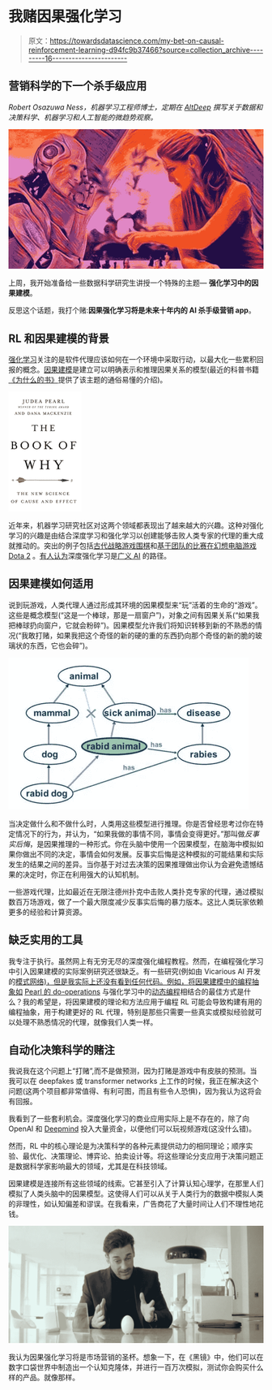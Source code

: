 # 我赌因果强化学习

> 原文：<https://towardsdatascience.com/my-bet-on-causal-reinforcement-learning-d94fc9b37466?source=collection_archive---------16----------------------->

## 营销科学的下一个杀手级应用

*Robert Osazuwa Ness，机器学习工程师博士，定期在* [*AltDeep*](https://altdeep.substack.com/) *撰写关于数据和决策科学、机器学习和人工智能的微趋势观察。*

![](img/f71f8d44ac77fbde13736c896b13fda7.png)

上周，我开始准备给一些数据科学研究生讲授一个特殊的主题— **强化学习中的因果建模**。

反思这个话题，我打个赌:**因果强化学习将是未来十年内的 AI 杀手级营销 app**。

## RL 和因果建模的背景

[强化学习](https://en.wikipedia.org/wiki/Reinforcement_learning)关注的是软件代理应该如何在一个环境中采取行动，以最大化一些累积回报的概念。[因果建模](https://en.wikipedia.org/wiki/Causal_model)是建立可以明确表示和推理因果关系的模型(最近的科普书籍[《为什么的书》](https://amzn.to/2zIfPDM)提供了该主题的通俗易懂的介绍)。

![](img/ec8f987046bc3bb2eaf48ded377f6470.png)

近年来，机器学习研究社区对这两个领域都表现出了越来越大的兴趣。这种对强化学习的兴趣是由结合深度学习和强化学习以创建能够击败人类专家的代理的重大成就推动的。突出的例子包括[古代战略游戏围棋](https://deepmind.com/research/case-studies/alphago-the-story-so-far)和[基于团队的比赛在幻想电脑游戏 Dota 2](https://altdeep.substack.com/p/open-ai-five-dota-2-explained) 。[有人认为](https://venturebeat.com/2018/04/05/whats-hot-in-ai-deep-reinforcement-learning/)深度强化学习是[广义 AI](https://en.m.wikipedia.org/wiki/Artificial_general_intelligence) 的路径。

## 因果建模如何适用

说到玩游戏，人类代理人通过形成其环境的因果模型来“玩”活着的生命的“游戏”。这些是概念模型(“这是一个棒球，那是一扇窗户”)，对象之间有因果关系(“如果我把棒球扔向窗户，它就会粉碎”)。因果模型允许我们将知识转移到新的不熟悉的情况(“我敢打赌，如果我把这个奇怪的新的硬的重的东西扔向那个奇怪的新的脆的玻璃状的东西，它也会碎”)。

![](img/92b21f201adb3b3cc03f38274172326e.png)

当决定做什么和不做什么时，人类用这些模型进行推理。你是否曾经思考过你在特定情况下的行为，并认为，“如果我做的事情不同，事情会变得更好。”那叫做*反事实后悔*，是因果推理的一种形式。你在头脑中使用一个因果模型，在脑海中模拟如果你做出不同的决定，事情会如何发展。反事实后悔是这种模拟的可能结果和实际发生的结果之间的差异。当你基于对过去决策的因果推理做出你认为会避免遗憾结果的决定时，你正在利用强大的认知机制。

一些游戏代理，比如最近在无限注德州扑克中击败人类扑克专家的代理，通过模拟数百万场游戏，做了一个最大限度减少反事实后悔的暴力版本。这比人类玩家依赖更多的经验和计算资源。

## 缺乏实用的工具

我专注于执行。虽然网上有无穷无尽的深度强化编程教程。然而，在编程强化学习中引入因果建模的实际案例研究还很缺乏。有一些研究(例如由 Vicarious AI 开发的[模式网络)，但是我实际上还没有看到任何代码。例如，将因果建模中的编程抽象如](https://www.vicarious.com/2017/08/07/general-game-playing-with-schema-networks/) [Pearl 的 do-operations](https://www.inference.vc/untitled/) 与强化学习中的[动态编程](https://en.wikipedia.org/wiki/Dynamic_programming)相结合的最佳方式是什么？我的希望是，将因果建模的理论和方法应用于编程 RL 可能会导致构建有用的编程抽象，用于构建更好的 RL 代理，特别是那些只需要一些真实或模拟经验就可以处理不熟悉情况的代理，就像我们人类一样。

## 自动化决策科学的赌注

我说我在这个问题上“打赌”,而不是做预测，因为打赌是游戏中有皮肤的预测。当我可以在 deepfakes 或 transformer networks 上工作的时候，我正在解决这个问题(这两个项目都非常值得、有利可图，而且有些令人恐惧)，因为我认为这将会有回报。

我看到了一些套利机会。深度强化学习的商业应用实际上是不存在的，除了向 OpenAI 和 [Deepmind](https://www.bloomberg.com/news/articles/2019-08-07/alphabet-s-deepmind-takes-on-billion-dollar-debt-as-loss-spirals) 投入大量资金，以便他们可以玩视频游戏(这没什么错)。

然而，RL 中的核心理论是为决策科学的各种元素提供动力的相同理论；顺序实验、最优化、决策理论、博弈论、拍卖设计等。将这些理论分支应用于决策问题正是数据科学家影响最大的领域，尤其是在科技领域。

因果建模是连接所有这些领域的线索。它甚至引入了计算认知心理学，在那里人们模拟了人类头脑中的因果模型。这使得人们可以从关于人类行为的数据中模拟人类的非理性，如认知偏差和谬误。在我看来，广告商花了大量时间让人们不理性地花钱。

![](img/0e209aa11609d4bc3012438aeede2bfe.png)

我认为因果强化学习将是市场营销的圣杯。想象一下，在《黑镜》中，他们可以在数字口袋世界中制造出一个认知克隆体，并进行一百万次模拟，测试你会购买什么样的产品。就像那样。